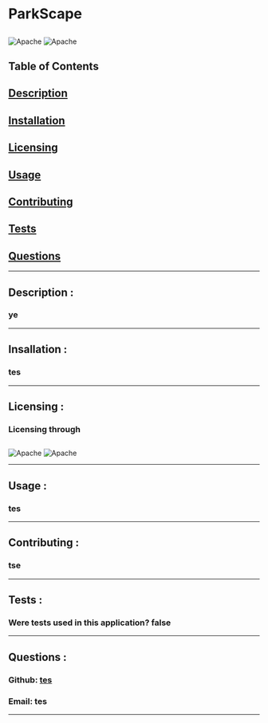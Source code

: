 # ParkScape 
  
  ## 
  ![Apache](https://img.shields.io/badge/License-Apache_2.0-blue.svg)
  ![Apache](https://opensource.org/licenses/Apache-2.0)
  

Table of Contents
---------------------------------
## [Description](#Description)
## [Installation](#Installation)
## [Licensing](#License)
## [Usage](#Usage)
## [Contributing](#Contributing)
## [Tests](#Tests)
## [Questions](#Questions)
----------------------------------



<a id= 'Description'><a>
## Description :

### ye
-----------------------

<a id= 'Installation'><a>
## Insallation :
### tes
------------------------

<a id= 'License'><a>
## Licensing :
### Licensing through 
  ## 
  ![Apache](https://img.shields.io/badge/License-Apache_2.0-blue.svg)
  ![Apache](https://opensource.org/licenses/Apache-2.0)
  
------------------------

<a id= 'Usage'><a>
## Usage :
### tes
------------------

<a id= 'Contributing'><a>
## Contributing :
### tse
-------------------------

<a id= 'Tests'><a>
## Tests :
### Were tests used in this application? false
------------------------------------------------------- 

<a id= 'Questions'><a>
## Questions :
### Github: [tes](https://github.com/tes)
### Email: tes
-----------------------------

